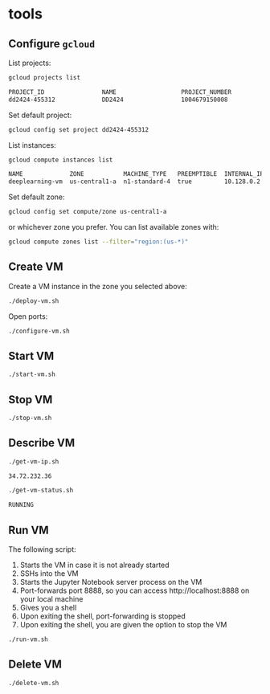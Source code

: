 # tools

## Configure `gcloud`

List projects:

```bash
gcloud projects list

PROJECT_ID                NAME                  PROJECT_NUMBER
dd2424-455312             DD2424                1004679150008
```

Set default project:

```bash
gcloud config set project dd2424-455312
```

List instances:

```bash
gcloud compute instances list

NAME             ZONE           MACHINE_TYPE   PREEMPTIBLE  INTERNAL_IP  EXTERNAL_IP   STATUS
deeplearning-vm  us-central1-a  n1-standard-4  true         10.128.0.2   34.72.232.36  RUNNING
```

Set default zone:
```bash
gcloud config set compute/zone us-central1-a
```

or whichever zone you prefer. You can list available zones with:

```bash
gcloud compute zones list --filter="region:(us-*)"
```

## Create VM

Create a VM instance in the zone you selected above:

```bash
./deploy-vm.sh
```

Open ports:

```bash
./configure-vm.sh
```

## Start VM

```bash
./start-vm.sh
```

## Stop VM

```bash
./stop-vm.sh
```

## Describe VM

```bash
./get-vm-ip.sh

34.72.232.36
```

```bash
./get-vm-status.sh

RUNNING
```

## Run VM

The following script:

1. Starts the VM in case it is not already started
1. SSHs into the VM
1. Starts the Jupyter Notebook server process on the VM
1. Port-forwards port 8888, so you can access http://localhost:8888 on your local machine
1. Gives you a shell
1. Upon exiting the shell, port-forwarding is stopped
1. Upon exiting the shell, you are given the option to stop the VM

```bash
./run-vm.sh
```

## Delete VM

```bash
./delete-vm.sh
```
